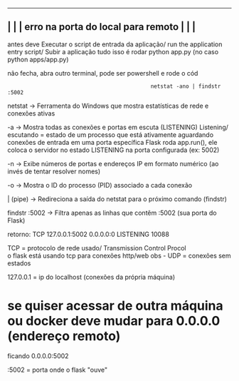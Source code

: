 -------------------------------------------------------------------------------------------------------
|                                                                                                     |
|                           erro na porta do local para remoto                                        |
|                                                                                                     |
-------------------------------------------------------------------------------------------------------
antes deve Executar o script de entrada da aplicação/ run the application entry script/ Subir a aplicação 
tudo isso é rodar 
                                        python app.py (no caso python apps/app.py)


não fecha, abra outro terminal, pode ser powershell e rode o cód

                                                 netstat -ano | findstr :5002

netstat -> Ferramenta do Windows que mostra estatísticas de rede e conexões ativas

-a -> Mostra todas as conexões e portas em escuta (LISTENING)
Listening/ escutando = estado de um processo que está ativamente aguardando conexões de entrada em uma porta específica
Flask roda app.run(), ele coloca o servidor no estado LISTENING na porta configurada (ex: 5002)

-n -> Exibe números de portas e endereços IP em formato numérico (ao invés de tentar resolver nomes)

-o -> Mostra o ID do processo (PID) associado a cada conexão

| (pipe) -> Redireciona a saída do netstat para o próximo comando (findstr)

findstr :5002 -> Filtra apenas as linhas que contêm :5002 (sua porta do Flask)

retorno:
                      TCP    127.0.0.1:5002         0.0.0.0:0              LISTENING       10088

TCP = protocolo de rede usado/ Transmission Control Procol  
o flask está usando tcp para conexões http/web
obs - UDP = conexões sem estados

127.0.0.1 = ip do localhost (conexões da própria máquina)
# se quiser acessar de outra máquina ou docker deve mudar para 0.0.0.0 (endereço remoto)
ficando 0.0.0.0:5002

:5002 = porta onde o flask "ouve"
